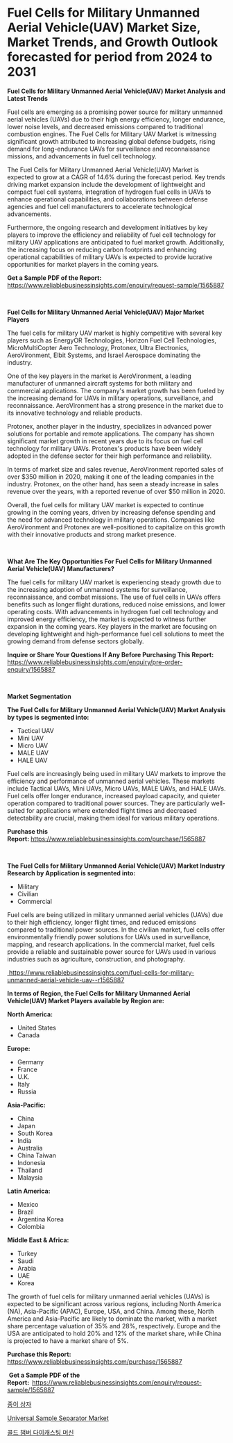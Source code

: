 <p><h1>Fuel Cells for Military Unmanned Aerial Vehicle(UAV) Market Size, Market Trends, and Growth Outlook forecasted for period from 2024 to 2031</h1></p><p><strong>Fuel Cells for Military Unmanned Aerial Vehicle(UAV) Market Analysis and Latest Trends</strong></p>
<p><p>Fuel cells are emerging as a promising power source for military unmanned aerial vehicles (UAVs) due to their high energy efficiency, longer endurance, lower noise levels, and decreased emissions compared to traditional combustion engines. The Fuel Cells for Military UAV Market is witnessing significant growth attributed to increasing global defense budgets, rising demand for long-endurance UAVs for surveillance and reconnaissance missions, and advancements in fuel cell technology.</p><p>The Fuel Cells for Military Unmanned Aerial Vehicle(UAV) Market is expected to grow at a CAGR of 14.6% during the forecast period. Key trends driving market expansion include the development of lightweight and compact fuel cell systems, integration of hydrogen fuel cells in UAVs to enhance operational capabilities, and collaborations between defense agencies and fuel cell manufacturers to accelerate technological advancements.</p><p>Furthermore, the ongoing research and development initiatives by key players to improve the efficiency and reliability of fuel cell technology for military UAV applications are anticipated to fuel market growth. Additionally, the increasing focus on reducing carbon footprints and enhancing operational capabilities of military UAVs is expected to provide lucrative opportunities for market players in the coming years.</p></p>
<p><strong>Get a Sample PDF of the Report:&nbsp;</strong> <a href="https://www.reliablebusinessinsights.com/enquiry/request-sample/1565887">https://www.reliablebusinessinsights.com/enquiry/request-sample/1565887</a></p>
<p>&nbsp;</p>
<p><strong>Fuel Cells for Military Unmanned Aerial Vehicle(UAV) Major Market Players</strong></p>
<p><p>The fuel cells for military UAV market is highly competitive with several key players such as EnergyOR Technologies, Horizon Fuel Cell Technologies, MicroMultiCopter Aero Technology, Protonex, Ultra Electronics, AeroVironment, Elbit Systems, and Israel Aerospace dominating the industry.</p><p>One of the key players in the market is AeroVironment, a leading manufacturer of unmanned aircraft systems for both military and commercial applications. The company's market growth has been fueled by the increasing demand for UAVs in military operations, surveillance, and reconnaissance. AeroVironment has a strong presence in the market due to its innovative technology and reliable products.</p><p>Protonex, another player in the industry, specializes in advanced power solutions for portable and remote applications. The company has shown significant market growth in recent years due to its focus on fuel cell technology for military UAVs. Protonex's products have been widely adopted in the defense sector for their high performance and reliability.</p><p>In terms of market size and sales revenue, AeroVironment reported sales of over $350 million in 2020, making it one of the leading companies in the industry. Protonex, on the other hand, has seen a steady increase in sales revenue over the years, with a reported revenue of over $50 million in 2020.</p><p>Overall, the fuel cells for military UAV market is expected to continue growing in the coming years, driven by increasing defense spending and the need for advanced technology in military operations. Companies like AeroVironment and Protonex are well-positioned to capitalize on this growth with their innovative products and strong market presence.</p></p>
<p>&nbsp;</p>
<p><strong>What Are The Key Opportunities For Fuel Cells for Military Unmanned Aerial Vehicle(UAV) Manufacturers?</strong></p>
<p><p>The fuel cells for military UAV market is experiencing steady growth due to the increasing adoption of unmanned systems for surveillance, reconnaissance, and combat missions. The use of fuel cells in UAVs offers benefits such as longer flight durations, reduced noise emissions, and lower operating costs. With advancements in hydrogen fuel cell technology and improved energy efficiency, the market is expected to witness further expansion in the coming years. Key players in the market are focusing on developing lightweight and high-performance fuel cell solutions to meet the growing demand from defense sectors globally.</p></p>
<p><strong>Inquire or Share Your Questions If Any Before Purchasing This Report:</strong> <a href="https://www.reliablebusinessinsights.com/enquiry/pre-order-enquiry/1565887">https://www.reliablebusinessinsights.com/enquiry/pre-order-enquiry/1565887</a></p>
<p>&nbsp;</p>
<p><strong>Market Segmentation</strong></p>
<p><strong>The Fuel Cells for Military Unmanned Aerial Vehicle(UAV) Market Analysis by types is segmented into:</strong></p>
<p><ul><li>Tactical UAV</li><li>Mini UAV</li><li>Micro UAV</li><li>MALE UAV</li><li>HALE UAV</li></ul></p>
<p><p>Fuel cells are increasingly being used in military UAV markets to improve the efficiency and performance of unmanned aerial vehicles. These markets include Tactical UAVs, Mini UAVs, Micro UAVs, MALE UAVs, and HALE UAVs. Fuel cells offer longer endurance, increased payload capacity, and quieter operation compared to traditional power sources. They are particularly well-suited for applications where extended flight times and decreased detectability are crucial, making them ideal for various military operations.</p></p>
<p><strong>Purchase this Report:&nbsp;</strong><a href="https://www.reliablebusinessinsights.com/purchase/1565887">https://www.reliablebusinessinsights.com/purchase/1565887</a></p>
<p>&nbsp;</p>
<p><strong>The Fuel Cells for Military Unmanned Aerial Vehicle(UAV) Market Industry Research by Application is segmented into:</strong></p>
<p><ul><li>Military</li><li>Civilian</li><li>Commercial</li></ul></p>
<p><p>Fuel cells are being utilized in military unmanned aerial vehicles (UAVs) due to their high efficiency, longer flight times, and reduced emissions compared to traditional power sources. In the civilian market, fuel cells offer environmentally friendly power solutions for UAVs used in surveillance, mapping, and research applications. In the commercial market, fuel cells provide a reliable and sustainable power source for UAVs used in various industries such as agriculture, construction, and photography.</p></p>
<p><a href="https://www.reliablebusinessinsights.com/fuel-cells-for-military-unmanned-aerial-vehicle-uav--r1565887">&nbsp;https://www.reliablebusinessinsights.com/fuel-cells-for-military-unmanned-aerial-vehicle-uav--r1565887</a></p>
<p><strong>In terms of Region, the Fuel Cells for Military Unmanned Aerial Vehicle(UAV) Market Players available by Region are:</strong></p>
<p>
    <p> <strong> North America: </strong>
        <ul>
            <li>United States</li>
            <li>Canada</li>
        </ul>
        </p> 
    <p> <strong> Europe: </strong>
        <ul>
            <li>Germany</li>
            <li>France</li>
            <li>U.K.</li>
            <li>Italy</li>
            <li>Russia</li>
        </ul>
        </p> 
    <p> <strong> Asia-Pacific: </strong>
        <ul>
            <li>China</li>
            <li>Japan</li>
            <li>South Korea</li>
            <li>India</li>
            <li>Australia</li>
            <li>China Taiwan</li>
            <li>Indonesia</li>
            <li>Thailand</li>
            <li>Malaysia</li>
        </ul>
        </p> 
    <p> <strong> Latin America: </strong>
        <ul>
            <li>Mexico</li>
            <li>Brazil</li>
            <li>Argentina Korea</li>
            <li>Colombia</li>
        </ul>
        </p> 
    <p> <strong> Middle East & Africa: </strong>
        <ul>
            <li>Turkey</li>
            <li>Saudi</li>
            <li>Arabia</li>
            <li>UAE</li>
            <li>Korea</li>
        </ul>
    </p>
    </p>
<p><p>The growth of fuel cells for military unmanned aerial vehicles (UAVs) is expected to be significant across various regions, including North America (NA), Asia-Pacific (APAC), Europe, USA, and China. Among these, North America and Asia-Pacific are likely to dominate the market, with a market share percentage valuation of 35% and 28%, respectively. Europe and the USA are anticipated to hold 20% and 12% of the market share, while China is projected to have a market share of 5%.</p></p>
<p><strong>Purchase this Report: </strong><a href="https://www.reliablebusinessinsights.com/purchase/1565887">https://www.reliablebusinessinsights.com/purchase/1565887</a></p>
<p>&nbsp;<strong>Get a Sample PDF of the Report:&nbsp;&nbsp;</strong><a href="https://www.reliablebusinessinsights.com/enquiry/request-sample/1565887">https://www.reliablebusinessinsights.com/enquiry/request-sample/1565887</a></p>
<p><strong></strong></p>
<p><p><a href="https://github.com/lzrvbyqzftro57/Market-Research-Report-List-2/blob/main/8159034159399.md">종이 상자</a></p><p><a href="https://view.publitas.com/reportprime-1/global-universal-sample-separator-market-size-is-expected-to-experience-a-cagr-of-8-7-through-2024-2031-according-to-industry-projections/">Universal Sample Separator Market</a></p><p><a href="https://github.com/vs019sa3m8x/Market-Research-Report-List-2/blob/main/5335588159400.md">콜드 챔버 다이캐스팅 머신</a></p></p>